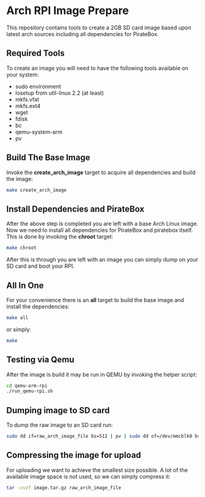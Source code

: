 # Arch RPI Image Prepare
This repository contains tools to create a 2GB SD card image based upon latest arch sources including all dependencies for PirateBox.

## Required Tools
To create an image you will need to have the following tools available on your system:
* sudo environment
* losetup from util-linux 2.2  (at least)
* mkfs.vfat
* mkfs.ext4
* wget
* fdisk
* bc
* qemu-system-arm
* pv

## Build The Base Image
Invoke the **create_arch_image** target to acquire all dependencies and build the image:
```Bash
make create_arch_image
```

## Install Dependencies and PirateBox
After the above step is completed you are left with a base Arch Linux image. Now we need to install all dependencies for PirateBox and piratebox itself. This is done by invoking the **chroot** target:
```Bash
make chroot
```

After this is through you are left with an image you can simply dump on your SD card and boot your RPI.

## All In One
For your convenience there is an **all** target to build the base image and install the dependencies:
```Bash
make all
```
or simply:
```Bash
make
```

## Testing via Qemu
After the image is build it may be run in QEMU by invoking the helper script:
```Bash
cd qemu-arm-rpi
./run_qemu-rpi.sh
```

## Dumping image to SD card
To dump the raw image to an SD card run:
```Bash
sudo dd if=raw_arch_image_file bs=512 | pv | sudo dd of=/dev/mmcblk0 bs=512
```

## Compressing the image for upload
For uploading we want to achieve the smallest size possible. A lot of the available image space is not used, so we can simply compress it:
```Bash
tar -cvzf image.tar.gz raw_arch_image_file
```
